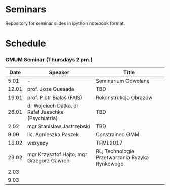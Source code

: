 # Seminars
Repository for seminar slides in ipython notebook format.

# Schedule
### GMUM Seminar (Thursdays 2 pm.)
| Date  | Speaker                                            | Title                                                      |
|-------|----------------------------------------------------|----------------------------------------------------------- | 
| 5.01  | -                                                  | Seminarium Odwołane                                        |
| 12.01 | prof. Jose Quesada                                 | TBD                                                        |
| 19.01 | prof. Piotr Białaś (FAIS)                          | Rekonstrukcja Obrazów                                      |
| 26.01 | dr Wojciech Datka, dr Rafał Jaeschke (Psychiatria) | TBD                                                        |
| 2.02  | mgr Stanisław Jastrzębski                          | TBD                                                        |
| 9.09  | lic. Agnieszka Paszek                              | Constrained GMM                                            |
| 16.02 | wszyscy                                            | TFML2017                                                   |
| 23.02 | mgr Krzysztof Hajto; mgr Grzegorz Gawron           | RL; Technologie Przetwarzania Ryzyka Rynkowego             |
| 2.03  |                                                    |                                                            |
| 9.03  |                                                    |                                                            |
